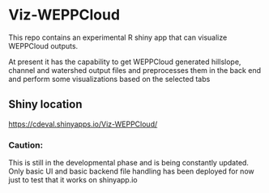 # Viz-WEPPCloud

This repo contains an experimental R shiny app that can visualize WEPPCloud outputs. 

At present it has the capability to get WEPPCloud generated hillslope, channel and watershed output files and preprocesses them in the back end and perform some visualizations based on the selected tabs 

## Shiny location

https://cdeval.shinyapps.io/Viz-WEPPCloud/


### Caution: 
This is still in the developmental phase and is being constantly updated. Only basic UI and basic backend file handling has been deployed for now just to test that it works on shinyapp.io 
